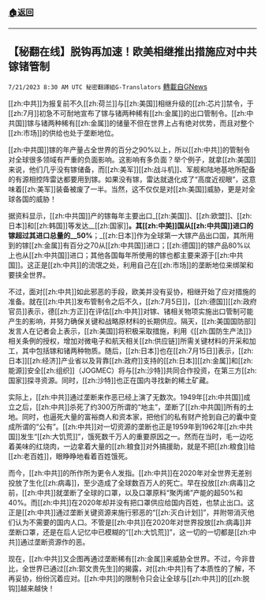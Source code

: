 ###  [:house:返回](README.md)
---


## 【秘翻在线】脱钩再加速！欧美相继推出措施应对中共镓锗管制
`7/21/2023 8:30 AM UTC 秘密翻譯組G-Translators` [轉載自GNews](https://gnews.org/articles/1476974)

[[zh:中共]]为报复前不久[[zh:荷兰]]与[[zh:美国]]相继升级的[[zh:芯片]]禁令，于[[zh:7月]]初急不可耐地宣布了镓与锗两种稀有[[zh:金属]]的出口管制令。[[zh:中共国]]镓与锗两种稀有[[zh:金属]]的储量不但在世界上占有绝对优势，而且对整个[[zh:市场]]的供给也处于垄断地位。

[[zh:中共国]]镓的年产量占全世界的百分之90%以上，所以[[zh:中共]]的管制令对全球很多领域有严重的负面影响。这影响有多负面？举个例子，就拿[[zh:美国]]来说，他们几乎没有镓储备，而[[zh:美军]][[zh:战斗机]]、军舰和陆地基地所配备的有源相控阵雷达都要用到镓。如果没有镓，雷达就退化成了“高度近视眼”，这意味着[[zh:美军]]装备被废了一半。当然，这不仅仅是对[[zh:美国]]威胁，更是对全球各国的威胁！

据资料显示，[[zh:中共国]]产的镓每年主要出口_[[zh:美国]]、[[zh:欧盟]]、[[zh:日本]]和[[zh:韩国]]等发达__[[zh:国家]]__。其[[zh:中美]]国从[[zh:中共国]]进口的镓超过其进口总量的__50%__；_[[zh:日本]]作为全球第一大镓产品出口国，其所用到的镓[[zh:金属]]有百分之70从[[zh:中共国]]进口；[[zh:德国]]的镓产品80%以上也从[[zh:中共国]]进口；其他各国每年所使用的镓也都主要来源于[[zh:中共国]]。这正是[[zh:中共]]的流氓之处，利用自己在[[zh:市场]]的垄断地位来绑架和要挟全世界。

不过，面对[[zh:中共]]如此邪恶的手段，欧美并没有妥协，相继开始了应对措施的准备。就在[[zh:中共]]发布管制令之后不久，[[zh:7月5日]]，[[zh:德国]][[zh:政府官员]]表示，德[[zh:方正]]在评估[[zh:中共]]对镓、锗相关物项实施出口管制可能产生的影响，并努力确保关键和战略原材料的长期供应。隔天，[[zh:美国国防部]]发言人在记者会上表示，[[zh:美国]]将积极采取措施，利用《[[zh:国防生产法]]》相关条例的授权，增加对微电子和航天相关[[zh:供应链]]所需关键材料的开采和加工，其中包括镓和锗两种物质。随后，[[zh:日本]]也在[[zh:7月15日]]表示，[[zh:日本]][[zh:经济]]产业省以及背靠[[zh:政府]]支持的[[zh:日本]][[zh:金属]]和[[zh:能源]]安全[[zh:组织]]（JOGMEC）将与[[zh:沙特]]共同合作投资，在第三方[[zh:国家]]探寻资源。同时，[[zh:沙特]]也正在国内寻找新的稀土矿藏。

实际上，[[zh:中共]]通过垄断来作恶已经上演了无数次。1949年[[zh:中共国]]成立之后，[[zh:中共]]杀死了约300万所谓的“地主”，垄断了[[zh:中共国]]所有的土地。同时，也逼死大量的富裕商人和资本家，把他们的私有财产抢到自己的囊中变成所谓的“公有”。[[zh:中共]]对一切资源的垄断也正是1959年到1962年[[zh:中共国]]发生“[[zh:大饥荒]]”，饿死数千万人的重要原因之一。然而在当时，毛一边吃着美味的红烧肉，一边拿着大量的[[zh:粮食]]对外搞援助，就是不把[[zh:粮食]]给[[zh:老百姓]]，眼睁睁地看着百姓饿死。

而今，[[zh:中共]]的所作所为更令人发指。[[zh:中共]]在2020年对全世界无差别投放了生化[[zh:病毒]]，至少造成了全球数百万人的死亡。早在投放[[zh:病毒]]之前，[[zh:中共]]就垄断了全球的口罩，以及口罩原料“聚丙烯”产能的超50%和40%。而[[zh:中共]]在2020年却并没有把口罩供应给国内百姓，也禁止出口。这正是[[zh:中共]]通过垄断关键资源来施行邪恶的“[[zh:灭白计划]]”，并附带消灭他们认为不需要的国内人口。不管是[[zh:中共]]在2020年对世界投放[[zh:病毒]]并垄断口罩，还是在后人记忆中已模糊的“[[zh:大饥荒]]”，这一切的一切都是[[zh:中共]]通过垄断资源作的恶。

现在，[[zh:中共]]又企图再通过垄断稀有[[zh:金属]]来威胁全世界。不过，今非昔比，全世界已通过[[zh:郭文贵先生]]的揭露，对[[zh:中共]]有了本质性的了解，不再妥协，纷纷沉着应对。[[zh:中共]]的限制令只会让全球与[[zh:中共]]的[[zh:脱钩]]越来越快！
